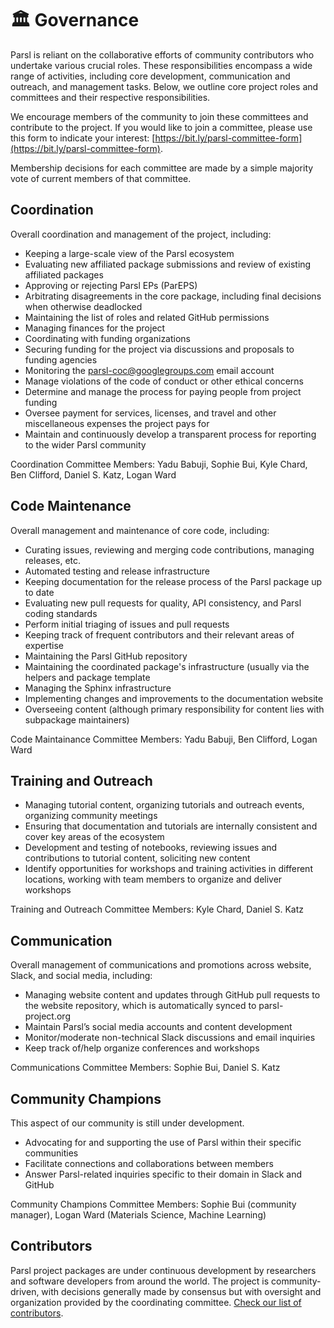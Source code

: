 # 🏛️ Governance

Parsl is reliant on the collaborative efforts of community contributors who undertake various crucial roles. These responsibilities encompass a wide range of activities, including core development, communication and outreach, and management tasks. Below, we outline core project roles and committees and their respective responsibilities.

We encourage members of the community to join these committees and contribute to the project. If you would like to join a committee, please use this form to indicate your interest: [https://bit.ly/parsl-committee-form](https://bit.ly/parsl-committee-form).

Membership decisions for each committee are made by a simple majority vote of current members of that committee.

## Coordination
Overall coordination and management of the project, including:
- Keeping a large-scale view of the Parsl ecosystem
- Evaluating new affiliated package submissions and review of existing affiliated packages
- Approving or rejecting Parsl EPs (ParEPS)
- Arbitrating disagreements in the core package, including final decisions when otherwise deadlocked
- Maintaining the list of roles and related GitHub permissions
- Managing finances for the project
- Coordinating with funding organizations
- Securing funding for the project via discussions and proposals to funding agencies
- Monitoring the parsl-coc@googlegroups.com email account
- Manage violations of the code of conduct or other ethical concerns
- Determine and manage the process for paying people from project funding
- Oversee payment for services, licenses, and travel and other miscellaneous expenses the project pays for
- Maintain and continuously develop a transparent process for reporting to the wider Parsl community

Coordination Committee Members: Yadu Babuji, Sophie Bui, Kyle Chard, Ben Clifford, Daniel S. Katz, Logan Ward

## Code Maintenance
Overall management and maintenance of core code, including:

- Curating issues, reviewing and merging code contributions, managing releases, etc.
- Automated testing and release infrastructure
- Keeping documentation for the release process of the Parsl package up to date
- Evaluating new pull requests for quality, API consistency, and Parsl coding standards
- Perform initial triaging of issues and pull requests
- Keeping track of frequent contributors and their relevant areas of expertise
- Maintaining the Parsl GitHub repository
- Maintaining the coordinated package's infrastructure (usually via the helpers and package template
- Managing the Sphinx infrastructure
- Implementing changes and improvements to the documentation website
- Overseeing content (although primary responsibility for content lies with subpackage maintainers)

Code Maintainance Committee Members: Yadu Babuji, Ben Clifford, Logan Ward

## Training and Outreach
- Managing tutorial content, organizing tutorials and outreach events, organizing community meetings
- Ensuring that documentation and tutorials are internally consistent and cover key areas of the ecosystem
- Development and testing of notebooks, reviewing issues and contributions to tutorial content, soliciting new content
- Identify opportunities for workshops and training activities in different locations, working with team members to organize and deliver workshops

Training and Outreach Committee Members: Kyle Chard, Daniel S. Katz

## Communication
Overall management of communications and promotions across website, Slack, and social media, including:

- Managing website content and updates through GitHub pull requests to the website repository, which is automatically synced to parsl-project.org
- Maintain Parsl’s social media accounts and content development
- Monitor/moderate non-technical Slack discussions and email inquiries
- Keep track of/help organize conferences and workshops

Communications Committee Members: Sophie Bui, Daniel S. Katz

## Community Champions
This aspect of our community is still under development.
- Advocating for and supporting the use of Parsl within their specific communities
- Facilitate connections and collaborations between members
- Answer Parsl-related inquiries specific to their domain in Slack and GitHub

Community Champions Committee Members: Sophie Bui (community manager), Logan Ward (Materials Science, Machine Learning)

## Contributors
Parsl project packages are under continuous development by researchers and software developers from around the world. The project is community-driven, with decisions generally made by consensus but with oversight and organization provided by the coordinating committee. [Check our list of contributors](https://parsl-project.org/governance.html).
